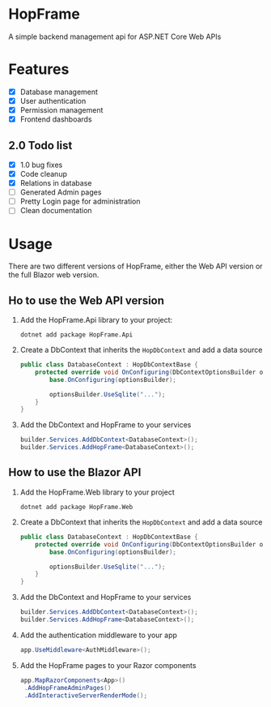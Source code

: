 # HopFrame
A simple backend management api for ASP.NET Core Web APIs

# Features
- [x] Database management
- [x] User authentication
- [x] Permission management
- [x] Frontend dashboards

## 2.0 Todo list
- [x] 1.0 bug fixes
- [x] Code cleanup
- [x] Relations in database
- [ ] Generated Admin pages
- [ ] Pretty Login page for administration
- [ ] Clean documentation

# Usage
There are two different versions of HopFrame, either the Web API version or the full Blazor web version.

## Ho to use the Web API version

1. Add the HopFrame.Api library to your project:

   ```
   dotnet add package HopFrame.Api
   ```

2. Create a DbContext that inherits the ``HopDbContext`` and add a data source

   ```csharp
   public class DatabaseContext : HopDbContextBase {
       protected override void OnConfiguring(DbContextOptionsBuilder optionsBuilder) {
           base.OnConfiguring(optionsBuilder);

           optionsBuilder.UseSqlite("...");
       }
   }
   ```
   
3. Add the DbContext and HopFrame to your services

   ```csharp
   builder.Services.AddDbContext<DatabaseContext>();
   builder.Services.AddHopFrame<DatabaseContext>();
   ```

## How to use the Blazor API

1. Add the HopFrame.Web library to your project

   ```
   dotnet add package HopFrame.Web
   ```

2. Create a DbContext that inherits the ``HopDbContext`` and add a data source

   ```csharp
   public class DatabaseContext : HopDbContextBase {
       protected override void OnConfiguring(DbContextOptionsBuilder optionsBuilder) {
           base.OnConfiguring(optionsBuilder);

           optionsBuilder.UseSqlite("...");
       }
   }
   ```

3. Add the DbContext and HopFrame to your services

   ```csharp
   builder.Services.AddDbContext<DatabaseContext>();
   builder.Services.AddHopFrame<DatabaseContext>();
   ```
   
4. Add the authentication middleware to your app

   ```csharp
   app.UseMiddleware<AuthMiddleware>();
   ```
   
5. Add the HopFrame pages to your Razor components

   ```csharp
   app.MapRazorComponents<App>()
    .AddHopFrameAdminPages()
    .AddInteractiveServerRenderMode();
   ```
